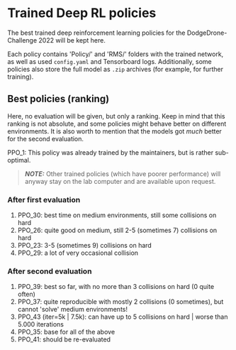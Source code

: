 # Trained Deep RL policies
The best trained deep reinforcement learning policies for the DodgeDrone-Challenge 2022 will be kept here.

Each policy contains 'Policy/' and 'RMS/' folders with the trained network, as well as used `config.yaml` and Tensorboard logs.
Additionally, some policies also store the full model as `.zip` archives (for example, for further training).

## Best policies (ranking)
Here, no evaluation will be given, but only a ranking. Keep in mind that this ranking is not absolute, and some policies might behave better on different
environments.
It is also worth to mention that the models got *much* better for the second evaluation.

PPO_1: This policy was already trained by the maintainers, but is rather sub-optimal.

> **_NOTE:_** Other trained policies (which have poorer performance) will anyway stay on the lab computer and are available upon request.

### After first evaluation

1. PPO_30: best time on medium environments, still some collisions on hard
2. PPO_26: quite good on medium, still 2-5 (sometimes 7) collisions on hard
3. PPO_23: 3-5 (sometimes 9) collisions on hard
4. PPO_29: a lot of very occasional collision

### After second evaluation

1. PPO_39: best so far, with no more than 3 collisions on hard (0 quite often)
2. PPO_37: quite reproducible with mostly 2 collisions (0 sometimes), but cannot 'solve' medium environments!
3. PPO_43 (iter=5k | 7.5k): can have up to 5 collisions on hard | worse than 5.000 iterations
4. PPO_35: base for all of the above
5. PPO_41: should be re-evaluated
